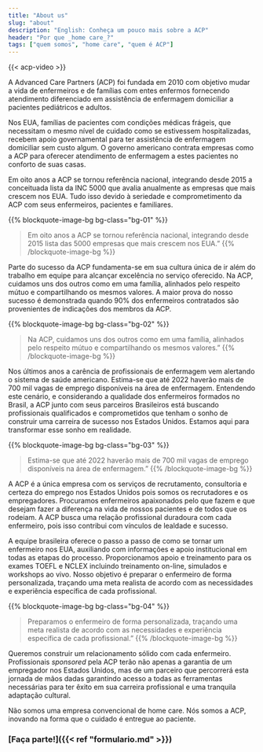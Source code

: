 ```yaml
---
title: "About us"
slug: "about"
description: "English: Conheça um pouco mais sobre a ACP"
header: "Por que _home care_?"
tags: ["quem somos", "home care", "quem é ACP"]
---
```


{{< acp-video >}}

A Advanced Care Partners (ACP) foi fundada em 2010 com objetivo mudar a vida de enfermeiros e de famílias com entes enfermos fornecendo atendimento diferenciado em assistência de enfermagem domiciliar a pacientes pediátricos e adultos.

Nos EUA, famílias de pacientes com condições médicas frágeis, que necessitam o mesmo nível de cuidado como se estivessem hospitalizadas, recebem apoio governamental para ter assistência de enfermagem domiciliar sem custo algum. O governo americano contrata empresas como a ACP para oferecer atendimento de enfermagem a estes pacientes no conforto de suas casas.

Em oito anos a ACP se tornou referência nacional, integrando desde 2015 a conceituada lista da INC 5000 que avalia anualmente as empresas que mais crescem nos EUA. Tudo isso devido à seriedade e comprometimento da ACP com seus enfermeiros, pacientes e familiares.

{{% blockquote-image-bg bg-class="bg-01" %}}
  > Em oito anos a ACP se tornou referência nacional, integrando desde 2015 lista das 5000 empresas que mais crescem nos EUA.”
{{% /blockquote-image-bg %}}

Parte do sucesso da ACP fundamenta-se em sua cultura única de ir além do trabalho em equipe para alcançar excelência no serviço oferecido. Na ACP, cuidamos uns dos outros como em uma família, alinhados pelo respeito mútuo e compartilhando os mesmos valores. A maior prova do nosso sucesso é demonstrada quando 90% dos enfermeiros contratados são provenientes de indicações dos membros da ACP.

{{% blockquote-image-bg bg-class="bg-02" %}}
  > Na ACP, cuidamos uns dos outros como em uma família, alinhados pelo respeito mútuo e compartilhando os mesmos valores.”
{{% /blockquote-image-bg %}}

Nos últimos anos a carência de profissionais de enfermagem vem alertando o sistema de saúde americano. Estima-se que até 2022 haverão mais de 700 mil vagas de emprego disponíveis na área de enfermagem. Entendendo este cenário, e considerando a qualidade dos enfermeiros formados no Brasil, a ACP junto com seus parceiros Brasileiros está buscando profissionais qualificados e comprometidos que tenham o sonho de construir uma carreira de sucesso nos Estados Unidos. Estamos aqui para transformar esse sonho em realidade.

{{% blockquote-image-bg bg-class="bg-03" %}}
  > Estima-se que até 2022 haverão mais de 700 mil vagas de emprego disponíveis na área de enfermagem.”
{{% /blockquote-image-bg %}}

A ACP é a única empresa com os serviços de recrutamento, consultoria e certeza do emprego nos Estados Unidos pois somos os recrutadores e os empregadores. Procuramos enfermeiros apaixonados pelo que fazem e que desejam fazer a diferença na vida de nossos pacientes e de todos que os rodeiam. A ACP busca uma relação profissional duradoura com cada enfermeiro, pois isso contribui com vínculos de lealdade e sucesso. 

A equipe brasileira oferece o passo a passo de como se tornar um enfermeiro nos EUA, auxiliando com informações e apoio institucional em todas as etapas do processo. Proporcionamos apoio e treinamento para os exames TOEFL e NCLEX incluindo treinamento on-line, simulados e workshops ao vivo. Nosso objetivo é preparar o enfermeiro de forma personalizada, traçando uma meta realista de acordo com as necessidades e experiência específica de cada profissional.

{{% blockquote-image-bg bg-class="bg-04" %}}
  > Preparamos o enfermeiro de forma personalizada, traçando uma meta realista de acordo com as necessidades e experiência específica de cada profissional.”
{{% /blockquote-image-bg %}}

Queremos construir um relacionamento sólido com cada enfermeiro. Profissionais _sponsored_ pela ACP terão não apenas a garantia de um empregador nos Estados Unidos, mas de um parceiro que percorrerá esta jornada de mãos dadas garantindo acesso a todas as ferramentas necessárias para ter êxito em sua carreira profissional e uma tranquila adaptação cultural.

<p class="bold">Não somos uma empresa convencional de home care. Nós somos a ACP, inovando na forma que o cuidado é entregue ao paciente.</p>

### [Faça parte!]({{< ref "formulario.md" >}})
